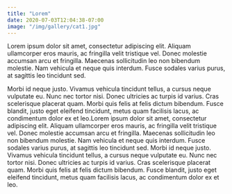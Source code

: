 ```yaml
---
title: "Lorem"
date: 2020-07-03T12:04:38-07:00
image: "/img/gallery/cat1.jpg"
---
```


Lorem ipsum dolor sit amet, consectetur adipiscing elit. Aliquam ullamcorper eros mauris, ac fringilla velit tristique vel. Donec molestie accumsan arcu et fringilla. Maecenas sollicitudin leo non bibendum molestie. Nam vehicula et neque quis interdum. Fusce sodales varius purus, at sagittis leo tincidunt sed. 

Morbi id neque justo. Vivamus vehicula tincidunt tellus, a cursus neque vulputate eu. Nunc nec tortor nisi. Donec ultricies ac turpis id varius. Cras scelerisque placerat quam. Morbi quis felis at felis dictum bibendum. Fusce blandit, justo eget eleifend tincidunt, metus quam facilisis lacus, ac condimentum dolor ex et leo.Lorem ipsum dolor sit amet, consectetur adipiscing elit. Aliquam ullamcorper eros mauris, ac fringilla velit tristique vel. Donec molestie accumsan arcu et fringilla. Maecenas sollicitudin leo non bibendum molestie. Nam vehicula et neque quis interdum. Fusce sodales varius purus, at sagittis leo tincidunt sed. Morbi id neque justo. Vivamus vehicula tincidunt tellus, a cursus neque vulputate eu. Nunc nec tortor nisi. Donec ultricies ac turpis id varius. Cras scelerisque placerat quam. Morbi quis felis at felis dictum bibendum. Fusce blandit, justo eget eleifend tincidunt, metus quam facilisis lacus, ac condimentum dolor ex et leo.